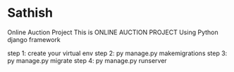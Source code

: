 # Sathish
Online Auction Project
This is ONLINE AUCTION PROJECT Using Python django framework

step 1:
  create your virtual env 
step 2:
  py manage.py makemigrations
 step 3:
  py manage.py migrate
 step 4:
  py manage.py runserver
